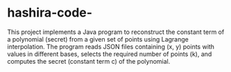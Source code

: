 # hashira-code-
This project implements a Java program to reconstruct the constant term of a polynomial (secret) from a given set of points using Lagrange interpolation. The program reads JSON files containing (x, y) points with values in different bases, selects the required number of points (k), and computes the secret (constant term c) of the polynomial.
